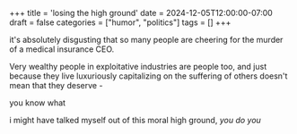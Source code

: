 +++
title = 'losing the high ground'
date = 2024-12-05T12:00:00-07:00
draft = false
categories = ["humor", "politics"]
tags = []
+++

it's absolutely disgusting that so many people are cheering for the murder of a medical insurance CEO.

Very wealthy people in exploitative industries are people too, and just because they live luxuriously capitalizing on the suffering of others doesn't mean that they deserve -

you know what

i might have talked myself out of this moral high ground, _you do you_
